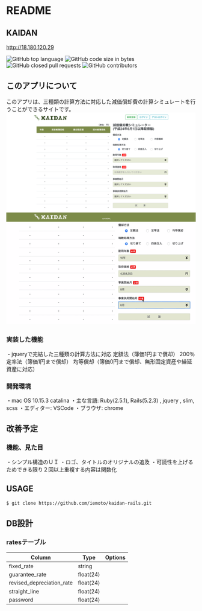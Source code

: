 # README

## KAIDAN
<http://18.180.120.29>

![GitHub top language](https://img.shields.io/github/languages/top/iemoto/kaidan-rails)
![GitHub code size in bytes](https://img.shields.io/github/languages/code-size/iemoto/kaidan-rails)
![GitHub closed pull requests](https://img.shields.io/github/issues-pr-closed-raw/iemoto/kaidan-rails)
![GitHub contributors](https://img.shields.io/github/contributors/iemoto/kaidan-rails)

## このアプリについて
このアプリは、三種類の計算方法に対応した減価償却費の計算シミュレートを行うことができるサイトです。
![KAIDAN](/materials/toppage.png)
![KAIDAN](/materials/toppage.gif)

### 実装した機能
・jqueryで完結した三種類の計算方法に対応
  定額法（簿価1円まで償却）
  200％定率法（簿価1円まで償却）
  均等償却（簿価0円まで償却、無形固定資産や繰延資産に対応）

### 開発環境
・mac OS 10.15.3 catalina
・主な言語: Ruby(2.5.1), Rails(5.2.3) , jquery , slim, scss
・エディター: VSCode
・ブラウザ: chrome

## 改善予定
### 機能、見た目
・シンプル構造のＵＩ
・ロゴ、タイトルのオリジナルの追及
・可読性を上げるためできる限り２回以上重複する内容は関数化

## USAGE

```
$ git clone https://github.com/iemoto/kaidan-rails.git
```

## DB設計
### ratesテーブル

|Column|Type|Options|
|------|----|-------|
|fixed_rate|string||
|guarantee_rate|float(24)||
|revised_depreciation_rate|float(24)||
|straight_line|float(24)||
|password|float(24)||
